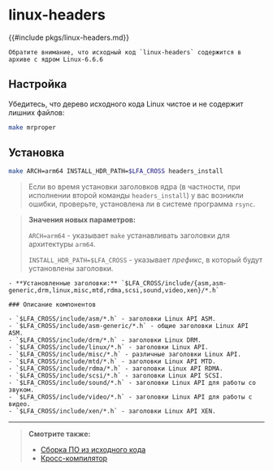 # linux-headers

{{#include pkgs/linux-headers.md}}

```admonish warning title="Внимание"
Обратите внимание, что исходный код `linux-headers` содержится в архиве с ядром Linux-6.6.6
```

## Настройка

Убедитесь, что дерево исходного кода Linux чистое и не содержит лишних файлов:

```bash
make mrproper
```

## Установка

```bash
make ARCH=arm64 INSTALL_HDR_PATH=$LFA_CROSS headers_install
```

> Если во время установки заголовков ядра (в частности, при исполнении второй команды `headers_install`) у вас возникли ошибки, проверьте, установлена ли в системе программа `rsync`.

> **Значения новых параметров:**
>
> `ARCH=arm64` - указывает `make` устанавливать заголовки для архитектуры `arm64`.
>
> `INSTALL_HDR_PATH=$LFA_CROSS` - указывает *префикс*, в который будут установлены заголовки.

~~~admonish note title="Содержимое пакета" collapsible=true
- **Установленные заголовки:** `$LFA_CROSS/include/{asm,asm-generic,drm,linux,misc,mtd,rdma,scsi,sound,video,xen}/*.h`

### Описание компонентов

- `$LFA_CROSS/include/asm/*.h` - заголовки Linux API ASM.
- `$LFA_CROSS/include/asm-generic/*.h` - общие заголовки Linux API ASM.
- `$LFA_CROSS/include/drm/*.h` - заголовки Linux DRM.
- `$LFA_CROSS/include/linux/*.h` - заголовки Linux API.
- `$LFA_CROSS/include/misc/*.h` - различные заголовки Linux API.
- `$LFA_CROSS/include/mtd/*.h` - заголовки Linux API MTD.
- `$LFA_CROSS/include/rdma/*.h` - заголовки Linux API RDMA.
- `$LFA_CROSS/include/scsi/*.h` - заголовки Linux API SCSI.
- `$LFA_CROSS/include/sound/*.h` - заголовки Linux API для работы со звуком.
- `$LFA_CROSS/include/video/*.h` - заголовки Linux API для работы с видео.
- `$LFA_CROSS/include/xen/*.h` - заголовки Linux API XEN.
~~~

---

> **Смотрите также:**
>
> - [Сборка ПО из исходного кода](../additional/compile.md)
> - [Кросс-компилятор](../additional/cross-compiler.md)
